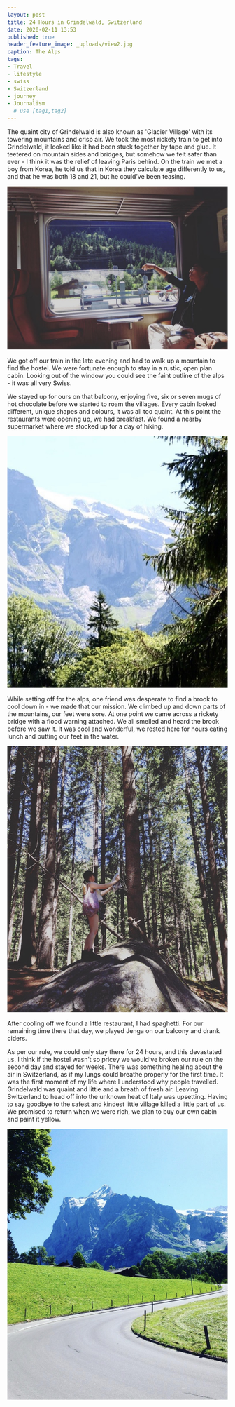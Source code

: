 ```yaml
---
layout: post
title: 24 Hours in Grindelwald, Switzerland
date: 2020-02-11 13:53
published: true
header_feature_image: _uploads/view2.jpg
caption: The Alps
tags:  
- Travel
- lifestyle
- swiss
- Switzerland
- journey
- Journalism
  # use [tag1,tag2]
---
```

The quaint city of Grindelwald is also known as 'Glacier Village' with its towering mountains and crisp air. We took the most rickety train to get into Grindelwald, it looked like it had been stuck together by tape and glue. It teetered on mountain sides and bridges, but somehow we felt safer than ever - I think it was the relief of leaving Paris behind. On the train we met a boy from Korea, he told us that in Korea they calculate age differently to us, and that he was both 18 and 21, but he could’ve been teasing.

[![The boy on the train](/_uploads/train.jpg)](/_uploads/train.jpg)

We got off our train in the late evening and had to walk up a mountain to find the hostel. We were fortunate enough to stay in a rustic, open plan cabin. Looking out of the window you could see the faint outline of the alps - it was all very Swiss.

We stayed up for ours on that balcony, enjoying five, six or seven mugs of hot chocolate before we started to roam the villages. Every cabin looked different, unique shapes and colours, it was all too quaint. At this point the restaurants were opening up, we had breakfast. We found a nearby supermarket where we stocked up for a day of hiking.

[![Our view from the hostel](/_uploads/hostelview.jpg)](/_uploads/hostelview.jpg)

While setting off for the alps, one friend was desperate to find a brook to cool down in - we made that our mission. We climbed up and down parts of the mountains, our feet were sore. At one point we came across a rickety bridge with a flood warning attached. We all smelled and heard the brook before we saw it. It was cool and wonderful, we rested here for hours eating lunch and putting our feet in the water.

[![Heading to the Brook](/_uploads/woods.jpg)](/_uploads/woods.jpg)

After cooling off we found a little restaurant, I had spaghetti. For our remaining time there that day, we played Jenga on our balcony and drank ciders.

As per our rule, we could only stay there for 24 hours, and this devastated us. I think if the hostel wasn’t so pricey we would’ve broken our rule on the second day and stayed for weeks. There was something healing about the air in Switzerland, as if my lungs could breathe properly for the first time. It was the first moment of my life where I understood why people travelled. Grindelwald was quaint and little and a breath of fresh air. Leaving Switzerland to head off into the unknown heat of Italy was upsetting. Having to say goodbye to the safest and kindest little village killed a little part of us. We promised to return when we were rich, we plan to buy our own cabin and paint it yellow. 

[![The best view](/_uploads/alps1.jpg)](/_uploads/alps1.jpg)
